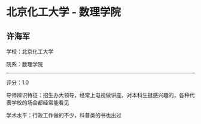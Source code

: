 # 北京化工大学 - 数理学院

## 许海军

学校：北京化工大学

院系：数理学院

* * *

评分：1.0

导师辨识特征：招生办大领导，经常上电视做讲座，对本科生挺感兴趣的，各种代表学校的场合都经常能看见

学术水平：行政工作做的不少，科普类的书也出过